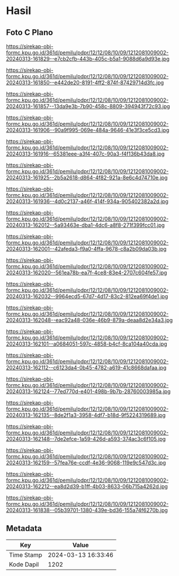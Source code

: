 # Hasil

## Foto C Plano

https://sirekap-obj-formc.kpu.go.id/361d/pemilu/pdpr/12/12/08/10/09/1212081009002-20240313-161829--e7cb2cfb-443b-405c-b5a1-9088d6a9d93e.jpg

https://sirekap-obj-formc.kpu.go.id/361d/pemilu/pdpr/12/12/08/10/09/1212081009002-20240313-161850--e442de20-8191-4ff2-874f-87429714d3fc.jpg

https://sirekap-obj-formc.kpu.go.id/361d/pemilu/pdpr/12/12/08/10/09/1212081009002-20240313-161857--13da9e3b-7b90-458c-8809-394943f72c93.jpg

https://sirekap-obj-formc.kpu.go.id/361d/pemilu/pdpr/12/12/08/10/09/1212081009002-20240313-161906--90a9f995-069e-484a-9646-41e3f3ce5cd3.jpg

https://sirekap-obj-formc.kpu.go.id/361d/pemilu/pdpr/12/12/08/10/09/1212081009002-20240313-161916--65381eee-a3f4-407c-90a3-f4f136b43da8.jpg

https://sirekap-obj-formc.kpu.go.id/361d/pemilu/pdpr/12/12/08/10/09/1212081009002-20240313-161925--2b5a2618-d864-4f82-921a-8e6c4d74710e.jpg

https://sirekap-obj-formc.kpu.go.id/361d/pemilu/pdpr/12/12/08/10/09/1212081009002-20240313-161936--4d0c2137-a46f-414f-934a-905402382a2d.jpg

https://sirekap-obj-formc.kpu.go.id/361d/pemilu/pdpr/12/12/08/10/09/1212081009002-20240313-162012--5a93463e-dba1-4dc6-a8f8-271f399fcc01.jpg

https://sirekap-obj-formc.kpu.go.id/361d/pemilu/pdpr/12/12/08/10/09/1212081009002-20240313-162001--42afeda3-f9a0-4ffa-9678-c8a2b09da03b.jpg

https://sirekap-obj-formc.kpu.go.id/361d/pemilu/pdpr/12/12/08/10/09/1212081009002-20240313-162020--561ea78b-ea7f-4ce8-83e4-2707c604fe57.jpg

https://sirekap-obj-formc.kpu.go.id/361d/pemilu/pdpr/12/12/08/10/09/1212081009002-20240313-162032--9964ecd5-67d7-4d17-83c2-812ea69f4de1.jpg

https://sirekap-obj-formc.kpu.go.id/361d/pemilu/pdpr/12/12/08/10/09/1212081009002-20240313-162048--eac92a48-036e-46b9-879a-deaa8d2e34a3.jpg

https://sirekap-obj-formc.kpu.go.id/361d/pemilu/pdpr/12/12/08/10/09/1212081009002-20240313-162101--a0684051-597c-4858-b4cf-8ca104a40cda.jpg

https://sirekap-obj-formc.kpu.go.id/361d/pemilu/pdpr/12/12/08/10/09/1212081009002-20240313-162112--c6123da4-0b45-4782-a619-41c8668dafaa.jpg

https://sirekap-obj-formc.kpu.go.id/361d/pemilu/pdpr/12/12/08/10/09/1212081009002-20240313-162124--77ed770d-e401-498b-9b7b-28760003985a.jpg

https://sirekap-obj-formc.kpu.go.id/361d/pemilu/pdpr/12/12/08/10/09/1212081009002-20240313-162135--8de2f1a3-3958-4df7-b18d-9f5224319689.jpg

https://sirekap-obj-formc.kpu.go.id/361d/pemilu/pdpr/12/12/08/10/09/1212081009002-20240313-162148--7de2efce-1a59-426d-a593-374ac3c6f105.jpg

https://sirekap-obj-formc.kpu.go.id/361d/pemilu/pdpr/12/12/08/10/09/1212081009002-20240313-162159--57fea76e-ccdf-4e36-9068-119e9c547d3c.jpg

https://sirekap-obj-formc.kpu.go.id/361d/pemilu/pdpr/12/12/08/10/09/1212081009002-20240313-162212--ea8d2d39-b1ff-4b03-8633-06b715a4262d.jpg

https://sirekap-obj-formc.kpu.go.id/361d/pemilu/pdpr/12/12/08/10/09/1212081009002-20240313-161838--05b39701-1380-439e-bd36-155a74f6270b.jpg


## Metadata

| Key        | Value               |
| ---------- | ------------------- |
| Time Stamp | 2024-03-13 16:33:46 |
| Kode Dapil | 1202                |



